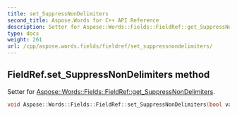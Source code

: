```yaml
---
title: set_SuppressNonDelimiters
second_title: Aspose.Words for C++ API Reference
description: Setter for Aspose::Words::Fields::FieldRef::get_SuppressNonDelimiters. 
type: docs
weight: 261
url: /cpp/aspose.words.fields/fieldref/set_suppressnondelimiters/
---
```

## FieldRef.set_SuppressNonDelimiters method


Setter for [Aspose::Words::Fields::FieldRef::get_SuppressNonDelimiters](../get_suppressnondelimiters/).

```cpp
void Aspose::Words::Fields::FieldRef::set_SuppressNonDelimiters(bool value)
```

